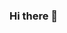 ### Hi there 👋

<!--
**espe0204/espe0204** is a ✨ _special_ ✨ repository because its `README.md` (this file) appears on your GitHub profile.

Here are some ideas to get you started:
div id="header" align="center">
        <link rel="stylesheet" href="">
        <img src= "https://giphy.com/gifs/ascii-en-imgenes-PkD8o1I8w55aE/giphy.gif" width="200">
        <iframe src="https://giphy.com/embed/PkD8o1I8w55aE" width="480" height="378" frameBorder="0" class="giphy-embed" allowFullScreen></iframe><p><a href="https://giphy.com/gifs/ascii-en-imgenes-PkD8o1I8w55aE">
        </p>
        <iframe src="https://giphy.com/embed/AKjT5kDZMK4wsPXJPk" width="480" height="174" frameBorder="0" class="giphy-embed" allowFullScreen></iframe><p><a href="https://giphy.com/gifs/weareactdigital-actdigital-act-digital-weareact-AKjT5kDZMK4wsPXJPk"></a></p>
    <h1 align="center">Hola soy Esperanza Gonzalez</h1>
    <i class="fa-thin fa-poo"></i>
    <h3>Desarrolladora novata  de Full Stark, Apasionada por la programación y en constante aprendizaje para mejorar mis habilidades y experiencia, Dispuesta a colaborar en proyectos y seguir creciendo en el mundo de la programación.</h3>
    
    ### información importante sobre mi :
<i class="fa-thin fa-heart"></i><p>Apasionado por el desarrollo front-end y la creación de experiencias de usuario impactantes
</p>
    <i class="fa-thin fa-heart"></i><p>Soy una persona curiosa y proactiva que esta en busca de nuevos desafíos y oportunidades para aprender y crecer profesionalmente.</p>
    <i class="fa-thin fa-heart"></i><p>Comprometido con la calidad, la eficiencia y la satisfacción del usuario final.</p>
    <i class="fa-thin fa-heart"></i><p>Comprometido con el trabajo en equipo y la colaboración para lograr  grandes resultados </p>


- 🔭 I’m currently working on ...
- 🌱 I’m currently learning ...
- 👯 I’m looking to collaborate on ...
- 🤔 I’m looking for help with ...
- 💬 Ask me about ...
- 📫 How to reach me: ...
- 😄 Pronouns: ...
- ⚡ Fun fact: ...
-->
